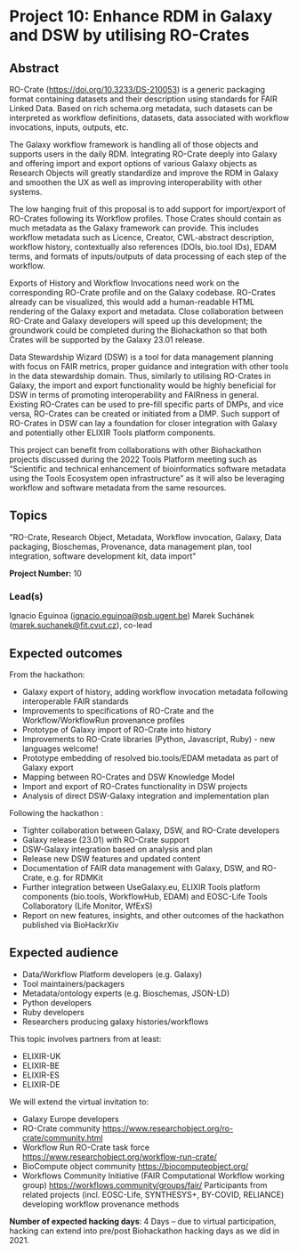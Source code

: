 # Project 10: Enhance RDM in Galaxy and DSW by utilising RO-Crates

## Abstract

RO-Crate (https://doi.org/10.3233/DS-210053) is a generic packaging format containing datasets and their description using standards for FAIR Linked Data. Based on rich schema.org metadata, such datasets can be interpreted as workflow definitions, datasets, data associated with workflow invocations, inputs, outputs, etc.

The Galaxy workflow framework is handling all of those objects and supports users in the daily RDM. Integrating RO-Crate deeply into Galaxy and offering import and export options of various Galaxy objects as Research Objects will greatly standardize and improve the RDM in Galaxy and smoothen the UX as well as improving interoperability with other systems.

The low hanging fruit of this proposal is to add support for import/export of RO-Crates following its Workflow profiles. Those Crates should contain as much metadata as the Galaxy framework can provide. This includes workflow metadata such as Licence, Creator, CWL-abstract description, workflow history, contextually also references (DOIs, bio.tool IDs), EDAM terms, and formats of inputs/outputs of data processing of each step of the workflow.

Exports of History and Workflow Invocations need work on the corresponding RO-Crate profile and on the Galaxy codebase. RO-Crates already can be visualized, this would add a human-readable HTML rendering of the Galaxy export and metadata. Close collaboration between RO-Crate and Galaxy developers will speed up this development; the groundwork could be completed during the Biohackathon so that both Crates will be supported by the Galaxy 23.01 release.

Data Stewardship Wizard (DSW) is a tool for data management planning with focus on FAIR metrics, proper guidance and integration with other tools in the data stewardship domain. Thus, similarly to utilising RO-Crates in Galaxy, the import and export functionality would be highly beneficial for DSW in terms of promoting interoperability and FAIRness in general. Existing RO-Crates can be used to pre-fill specific parts of DMPs, and vice versa, RO-Crates can be created or initiated from a DMP. Such support of RO-Crates in DSW can lay a foundation for closer integration with Galaxy and potentially other ELIXIR Tools platform components. 

This project can benefit from collaborations with other Biohackathon projects discussed during the 2022 Tools Platform meeting such as “Scientific and technical enhancement of bioinformatics software metadata using the Tools Ecosystem open infrastructure” as it will also be leveraging workflow and software metadata from the same resources.


## Topics

"RO-Crate,
Research Object,
Metadata,
Workflow invocation,
Galaxy,
Data packaging,
Bioschemas,
Provenance, 
data management plan,
tool integration,
software development kit,
data import"

**Project Number:** 10

### Lead(s)

Ignacio Eguinoa (ignacio.eguinoa@psb.ugent.be)
Marek Suchánek (marek.suchanek@fit.cvut.cz), co-lead


## Expected outcomes

From the hackathon:
- Galaxy export of history, adding workflow invocation metadata following interoperable FAIR standards
- Improvements to specifications of RO-Crate and the Workflow/WorkflowRun provenance profiles
- Prototype of Galaxy import of RO-Crate into history
- Improvements to RO-Crate libraries (Python, Javascript, Ruby) - new languages welcome!
- Prototype embedding of resolved bio.tools/EDAM metadata as part of Galaxy export
- Mapping between RO-Crates and DSW Knowledge Model
- Import and export of RO-Crates functionality in DSW projects
- Analysis of direct DSW-Galaxy integration and implementation plan

Following the hackathon :
- Tighter collaboration between Galaxy, DSW, and RO-Crate developers
- Galaxy release (23.01) with RO-Crate support
- DSW-Galaxy integration based on analysis and plan
- Release new DSW features and updated content
- Documentation of FAIR data management with Galaxy, DSW, and RO-Crate, e.g. for RDMKit
- Further integration between UseGalaxy.eu, ELIXIR Tools platform components (bio.tools, WorkflowHub, EDAM) and EOSC-Life Tools Collaboratory (Life Monitor, WfExS)
- Report on new features, insights, and other outcomes of the hackathon published via BioHackrXiv


## Expected audience

- Data/Workflow Platform developers (e.g. Galaxy)
- Tool maintainers/packagers
- Metadata/ontology experts (e.g. Bioschemas, JSON-LD)
- Python developers
- Ruby developers
- Researchers producing galaxy histories/workflows

This topic involves partners from at least:
- ELIXIR-UK
- ELIXIR-BE
- ELIXIR-ES
- ELIXIR-DE

We will extend the virtual invitation to:
- Galaxy Europe developers
- RO-Crate community https://www.researchobject.org/ro-crate/community.html
- Workflow Run RO-Crate task force https://www.researchobject.org/workflow-run-crate/
- BioCompute object community https://biocomputeobject.org/
- Workflows Community Initiative (FAIR Computational Workflow working group) https://workflows.community/groups/fair/
Participants from related projects (incl. EOSC-Life, SYNTHESYS+, BY-COVID, RELIANCE) developing workflow provenance methods


**Number of expected hacking days**: 4 Days – due to virtual participation, hacking can extend into pre/post Biohackathon hacking days as we did in 2021.

